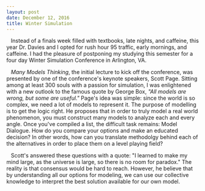 ```yaml
---
layout: post
date: December 12, 2016
title: Winter Simulation
---
```


&nbsp;&nbsp;&nbsp;Instead of a finals week filled with textbooks, late nights, and caffeine, this year Dr. Davies and I opted for rush hour 95 traffic, early mornings, and caffeine. I had the pleasure of postponing my studying this semester for a four day Winter Simulation Conference in Arlington, VA. 


&nbsp;&nbsp;&nbsp;_Many Models Thinking_, the initial lecture to kick off the conference, was presented by one of the conference's keynote speakers, Scott Page. Sitting among at least 300 souls with a passion for simulation, I was enlightened with a new outlook to the famous quote by George Box, _"All models are wrong, but some are useful."_ Page's idea was simple: since the world is so complex, we need a lot of models to represent it. The purpose of modelling is to get the logic right. He proposes that in order to truly model a real world phenomenon, you must construct many models to analyze each and every angle. Once you've compiled a list, the difficult task remains: Model Dialogue. How do you compare your options and make an educated decision? In other words, how can you translate methodolgy behind each of the alternatives in order to place them on a level playing field?


&nbsp;&nbsp;&nbsp;Scott's answered these questions with a quote: "I learned to make my mind large, as the universe is large, so there is no room for paradox." The reality is that consensus would be hard to reach. However, he believe that by understanding all our options for modeling, we can use our collective knowledge to interpret the best solution available for our own model.

